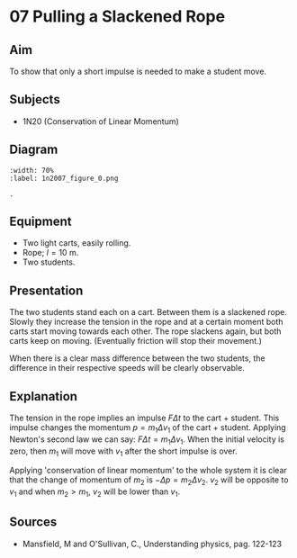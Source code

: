 # 07 Pulling a Slackened Rope 
  
## Aim   
 To show that only a short impulse is needed to make a student move.    
  
## Subjects   
* 1N20 (Conservation of Linear Momentum)   

## Diagram
    
```{figure} figures/figure_0.png  
:width: 70%  
:label: 1n2007_figure_0.png  

. 
```
     
  
## Equipment   
 *  Two light carts, easily rolling. 
 *  Rope; $l=10\mathrm{~m}$. 
 *  Two students.
      
  
## Presentation   
The two students stand each on a cart. Between them is a slackened rope. Slowly they increase the tension in the rope and at a certain moment both carts start moving towards each other. The rope slackens again, but both carts keep on moving. (Eventually friction will stop their movement.)

When there is a clear mass difference between the two students, the difference in their respective speeds will be clearly observable. 
  
## Explanation   
The tension in the rope implies an impulse $F \Delta t$ to the cart + student. This impulse changes the momentum $p=m_{1} \Delta v_{1}$ of the cart + student. Applying Newton's second law we can say: $F \Delta t=m_{1} \Delta v_{1}$. When the initial velocity is zero, then $m_{1}$ will move with $v_{1}$ after the short impulse is over.

Applying 'conservation of linear momentum' to the whole system it is clear that the change of momentum of $m_{2}$ is $-\Delta p=m_{2} \Delta v_{2}$. $v_{2}$ will be opposite to $v_{1}$ and when $m_{2}>m_{1}$, $v_{2}$ will be lower than $v_{1}$.    
  
## Sources
 *  Mansfield, M and O'Sullivan, C., Understanding physics, pag. 122-123
  